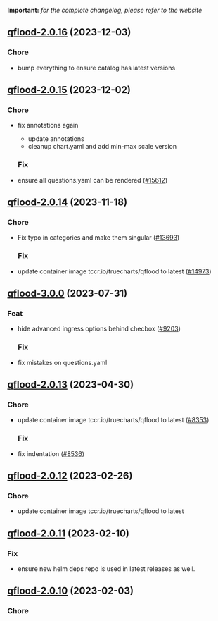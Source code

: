 **Important:**
*for the complete changelog, please refer to the website*




## [qflood-2.0.16](https://github.com/truecharts/charts/compare/qflood-2.0.15...qflood-2.0.16) (2023-12-03)

### Chore

- bump everything to ensure catalog has latest versions
  
  


## [qflood-2.0.15](https://github.com/truecharts/charts/compare/qflood-2.0.14...qflood-2.0.15) (2023-12-02)

### Chore

- fix annotations again
  - update annotations
  - cleanup chart.yaml and add min-max scale version
  
  ### Fix

- ensure all questions.yaml can be rendered ([#15612](https://github.com/truecharts/charts/issues/15612))
  
  










## [qflood-2.0.14](https://github.com/truecharts/charts/compare/qflood-3.0.0...qflood-2.0.14) (2023-11-18)

### Chore

- Fix typo in categories and make them singular ([#13693](https://github.com/truecharts/charts/issues/13693))
  
  ### Fix

- update container image tccr.io/truecharts/qflood to latest ([#14973](https://github.com/truecharts/charts/issues/14973))
  
  



## [qflood-3.0.0](https://github.com/truecharts/charts/compare/qflood-2.0.13...qflood-3.0.0) (2023-07-31)

### Feat

- hide advanced ingress options behind checbox ([#9203](https://github.com/truecharts/charts/issues/9203))
  
  ### Fix

- fix mistakes on questions.yaml
  
  


## [qflood-2.0.13](https://github.com/truecharts/charts/compare/qflood-2.0.12...qflood-2.0.13) (2023-04-30)

### Chore

- update container image tccr.io/truecharts/qflood to latest ([#8353](https://github.com/truecharts/charts/issues/8353))
  
  ### Fix

- fix indentation ([#8536](https://github.com/truecharts/charts/issues/8536))
  
  


## [qflood-2.0.12](https://github.com/truecharts/charts/compare/qflood-2.0.11...qflood-2.0.12) (2023-02-26)

### Chore

- update container image tccr.io/truecharts/qflood to latest
  
  


## [qflood-2.0.11](https://github.com/truecharts/charts/compare/qflood-2.0.10...qflood-2.0.11) (2023-02-10)

### Fix

- ensure new helm deps repo is used in latest releases as well.
  
  


## [qflood-2.0.10](https://github.com/truecharts/charts/compare/qflood-2.0.9...qflood-2.0.10) (2023-02-03)

### Chore
